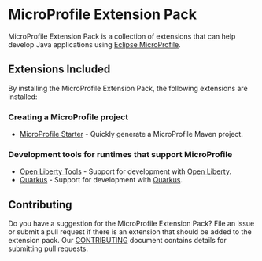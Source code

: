 # MicroProfile Extension Pack

MicroProfile Extension Pack is a collection of extensions that can help develop Java applications using [Eclipse MicroProfile](https://microprofile.io/).

## Extensions Included
By installing the MicroProfile Extension Pack, the following extensions are installed:

### Creating a MicroProfile project
* [MicroProfile Starter](https://marketplace.visualstudio.com/items?itemName=MicroProfile-Community.mp-starter-vscode-ext) - Quickly generate a MicroProfile Maven project.

### Development tools for runtimes that support MicroProfile
* [Open Liberty Tools](https://marketplace.visualstudio.com/items?itemName=Open-Liberty.liberty-dev-vscode-ext) - Support for development with [Open Liberty](https://openliberty.io/).
* [Quarkus](https://marketplace.visualstudio.com/items?itemName=redhat.vscode-quarkus) - Support for development with [Quarkus](https://quarkus.io/).

## Contributing
Do you have a suggestion for the MicroProfile Extension Pack? File an issue or submit a pull request if there is an extension that should be added to the extension pack.  Our [CONTRIBUTING](CONTRIBUTING.md) document contains details for submitting pull requests.